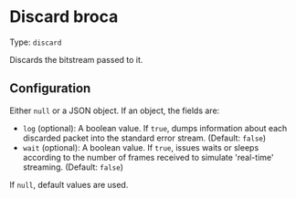 
# Discard broca

Type: `discard`

Discards the bitstream passed to it.

## Configuration

Either `null` or a JSON object. If an object, the fields are:

* `log` (optional): A boolean value. If `true`, dumps information about each
  discarded packet into the standard error stream. (Default: `false`)
* `wait` (optional): A boolean value. If `true`, issues waits or sleeps
  according to the number of frames received to simulate 'real-time'
  streaming. (Default: `false`)

If `null`, default values are used.
